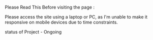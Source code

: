 Please Read This Before visiting the page :

Please access the site using a laptop or PC, as I'm unable to make it responsive on mobile devices due to time constraints.

status of Project - Ongoing


